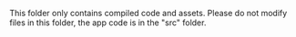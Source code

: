 This folder only contains compiled code and assets. Please do not modify files in this folder, the app code is in the "src" folder.
